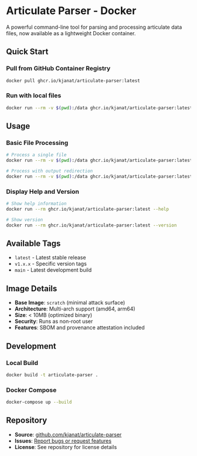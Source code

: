 # Articulate Parser - Docker

A powerful command-line tool for parsing and processing articulate data files, now available as a lightweight Docker container.

## Quick Start

### Pull from GitHub Container Registry

```bash
docker pull ghcr.io/kjanat/articulate-parser:latest
```

### Run with local files

```bash
docker run --rm -v $(pwd):/data ghcr.io/kjanat/articulate-parser:latest /data/input.txt
```

## Usage

### Basic File Processing

```bash
# Process a single file
docker run --rm -v $(pwd):/data ghcr.io/kjanat/articulate-parser:latest /data/document.txt

# Process with output redirection
docker run --rm -v $(pwd):/data ghcr.io/kjanat/articulate-parser:latest /data/input.txt > output.json
```

### Display Help and Version

```bash
# Show help information
docker run --rm ghcr.io/kjanat/articulate-parser:latest --help

# Show version
docker run --rm ghcr.io/kjanat/articulate-parser:latest --version
```

## Available Tags

-   `latest` - Latest stable release
-   `v1.x.x` - Specific version tags
-   `main` - Latest development build

## Image Details

-   **Base Image**: `scratch` (minimal attack surface)
-   **Architecture**: Multi-arch support (amd64, arm64)
-   **Size**: < 10MB (optimized binary)
-   **Security**: Runs as non-root user
-   **Features**: SBOM and provenance attestation included

## Development

### Local Build

```bash
docker build -t articulate-parser .
```

### Docker Compose

```bash
docker-compose up --build
```

## Repository

-   **Source**: [github.com/kjanat/articulate-parser](https://github.com/kjanat/articulate-parser)
-   **Issues**: [Report bugs or request features](https://github.com/kjanat/articulate-parser/issues)
-   **License**: See repository for license details

